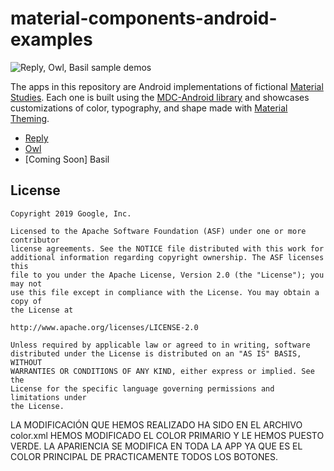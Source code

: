 # material-components-android-examples

<img src="screenshots/mdc_samples.gif" alt="Reply, Owl, Basil sample demos"/>

The apps in this repository are Android implementations of fictional [Material Studies](https://material.io/design/material-studies/). Each one is built using the [MDC-Android library](http://github.com/material-components/material-components-android/) and showcases customizations of color, typography, and shape made with [Material Theming](https://material.io/design/material-theming/).

* [Reply](Reply)
* [Owl](Owl)
* [Coming Soon] Basil

## License

```
Copyright 2019 Google, Inc.

Licensed to the Apache Software Foundation (ASF) under one or more contributor
license agreements. See the NOTICE file distributed with this work for
additional information regarding copyright ownership. The ASF licenses this
file to you under the Apache License, Version 2.0 (the "License"); you may not
use this file except in compliance with the License. You may obtain a copy of
the License at

http://www.apache.org/licenses/LICENSE-2.0

Unless required by applicable law or agreed to in writing, software
distributed under the License is distributed on an "AS IS" BASIS, WITHOUT
WARRANTIES OR CONDITIONS OF ANY KIND, either express or implied. See the
License for the specific language governing permissions and limitations under
the License.
```
LA MODIFICACIÓN QUE HEMOS REALIZADO HA SIDO EN EL ARCHIVO color.xml HEMOS MODIFICADO EL COLOR PRIMARIO Y LE HEMOS PUESTO VERDE. LA APARIENCIA SE MODIFICA  EN TODA LA APP YA QUE ES EL COLOR PRINCIPAL DE PRACTICAMENTE TODOS LOS BOTONES.
